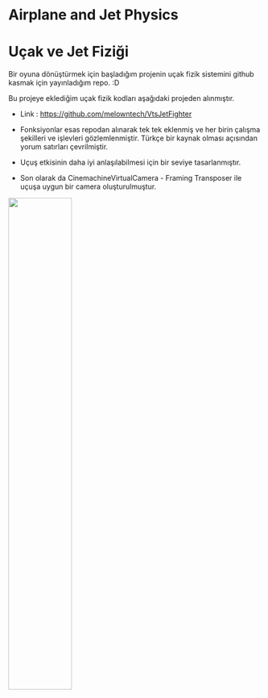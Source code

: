 # Airplane and Jet Physics
# Uçak ve Jet Fiziği

Bir oyuna dönüştürmek için başladığım projenin uçak fizik sistemini github kasmak için yayınladığım repo. :D

Bu projeye eklediğim uçak fizik kodları aşağıdaki projeden alınmıştır.

  - Link : https://github.com/melowntech/VtsJetFighter

  - Fonksiyonlar esas repodan alınarak tek tek eklenmiş ve her birin çalışma şekilleri ve işlevleri gözlemlenmiştir. Türkçe bir kaynak olması açısından yorum satırları çevrilmiştir.
  - Uçuş etkisinin daha iyi anlaşılabilmesi için bir seviye tasarlanmıştır.
  - Son olarak da CinemachineVirtualCamera - Framing Transposer ile uçuşa uygun bir camera oluşturulmuştur.

[<img src="blob:https://imgur.com/a211a05d-f9cf-4afd-b895-94ca3f9610a8" width="50%">](https://www.youtube.com/watch?v=72S1mpKRuck "Now in Android: 55")
